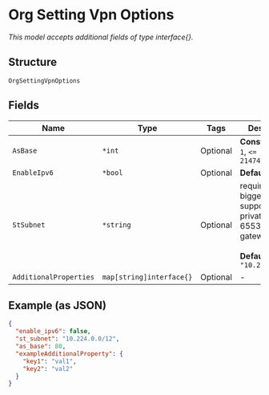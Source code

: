 
# Org Setting Vpn Options

*This model accepts additional fields of type interface{}.*

## Structure

`OrgSettingVpnOptions`

## Fields

| Name | Type | Tags | Description |
|  --- | --- | --- | --- |
| `AsBase` | `*int` | Optional | **Constraints**: `>= 1`, `<= 2147483647` |
| `EnableIpv6` | `*bool` | Optional | **Default**: `false` |
| `StSubnet` | `*string` | Optional | requiring /12 or bigger to support 16 private IPs for 65535 gateways<br><br>**Default**: `"10.224.0.0/12"` |
| `AdditionalProperties` | `map[string]interface{}` | Optional | - |

## Example (as JSON)

```json
{
  "enable_ipv6": false,
  "st_subnet": "10.224.0.0/12",
  "as_base": 80,
  "exampleAdditionalProperty": {
    "key1": "val1",
    "key2": "val2"
  }
}
```


